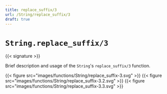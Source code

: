 ```yaml
---
title: replace_suffix/3
url: /String/replace_suffix/3
draft: true
---
```


# `String.replace_suffix/3`

{{< signature >}}

Brief description and usage of the `String`'s `replace_suffix/3` function.

{{< figure src="images/functions/String/replace_suffix-3.svg" >}}
{{< figure src="images/functions/String/replace_suffix-3.2.svg" >}}
{{< figure src="images/functions/String/replace_suffix-3.3.svg" >}}
